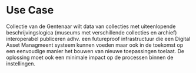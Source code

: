 # Use Case

Collectie van de Gentenaar wilt data van collecties met uiteenlopende beschrijvingslogica (museums met verschillende collecties en archief) interoperabel publiceren adhv. een futureproof infrastructuur die een Digital Asset Managmeent systeem kunnen voeden maar ook in de toekomst op een eenvoudige manier het bouwen van nieuwe toepassingen toelaat. De oplossing moet ook een minimale impact op de processen binnen de instellingen.



